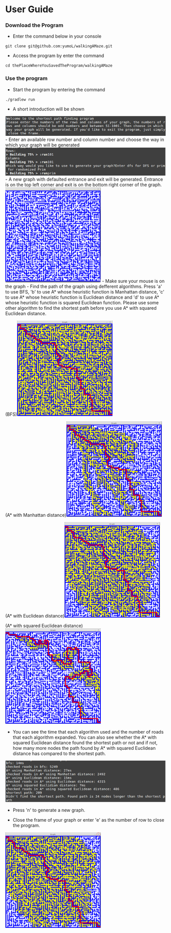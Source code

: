 # User Guide
### Download the Program
- Enter the command below in your console
```
git clone git@github.com:yumoL/walkingAMaze.git
```
- Access the program by enter the command
 ```
cd thePlaceWhereYouSavedTheProgram/walkingAMaze
```

### Use the program
- Start the program by entering the command
```
./gradlew run
```
- A short introduction will be shown
<img src=https://github.com/yumoL/walkingAMaze/blob/master/documentation/pictures/intro.png>
- Enter an available row number and column number and choose the way in which your graph will be generated
<img src="https://github.com/yumoL/walkingAMaze/blob/master/documentation/pictures/generate.png">
- A new graph with defaulted entrance and exit will be generated. Entrance is on the top left corner and exit is on the bottom right corner of the graph.
<img src="https://github.com/yumoL/walkingAMaze/blob/master/documentation/pictures/newGraph.png" width="300" height="300">
- Make sure your mouse is on the graph
- Find the path of the graph using defferent algorithms. Press 'a' to use BFS, 'b' to use A* whose heuristic function is Manhattan distance, 'c' to use A* whose heuristic function is Euclidean distance and 'd' to use A* whose heuristic function is squared Euclidean function. Please use some other algorithm to find the shortest path before you use A* with squared Euclidean distance. 

(BFS)<img src="https://github.com/yumoL/walkingAMaze/blob/master/documentation/pictures/bfsResult.png" width="300" height="300">

(A* with Manhattan distance)<img src="https://github.com/yumoL/walkingAMaze/blob/master/documentation/pictures/a*ManhattanResult.png" width="300" height="300">

(A* with Euclidean distance)<img src="https://github.com/yumoL/walkingAMaze/blob/master/documentation/pictures/a*EuclideanResult.png" width="300" height="300">

(A* with squared Euclidean distance)<img src="https://github.com/yumoL/walkingAMaze/blob/master/documentation/pictures/a*SquaredEuclideanResult.png" width="300" height="300">

- You can see the time that each algorithm used and the number of roads that each algorithm expanded. You can also see whether the A* with squared Euclidean distance found the shortest path or not and if not, how many more nodes the path found by A* with squared Euclidean distance has compared to the shortest path. 
<img src="https://github.com/yumoL/walkingAMaze/blob/master/documentation/pictures/result.png">

- Press 'n' to generate a new graph. 

- Close the frame of your graph or enter 'e' as the number of row to close the program.
<img src="https://github.com/yumoL/walkingAMaze/blob/master/documentation/pictures/close.png" width="300" height="300">
